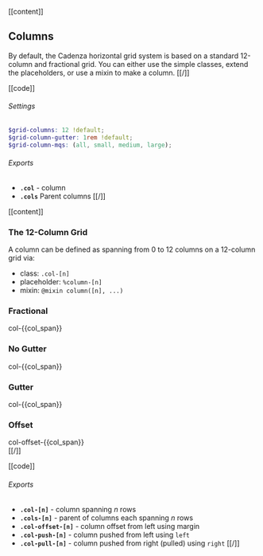 
[[content]]
## Columns

By default, the Cadenza horizontal grid system is based on a standard 12-column and fractional grid. You can either use the simple classes, extend the placeholders, or use a mixin to make a column.
[[/]]

[[code]]

###### Settings
```scss
$grid-columns: 12 !default;
$grid-column-gutter: 1rem !default;
$grid-column-mqs: (all, small, medium, large);
```

###### Exports
- **`.col`** - column
- **`.cols`** <span class="label failure">Parent</span> columns
[[/]]

[[content]]
### The 12-Column Grid

A column can be defined as spanning from 0 to 12 columns on a 12-column grid via:

- class: `.col-[n]`
- placeholder: `%column-[n]`
- mixin: `@mixin column([n], ...)`

### Fractional
<div class="row-1 field text-center small" ng-repeat="col_span in [
    'full',
    'half',
    '3rd',
    '4th',
    '5th',
    '6th',
    '7th',
    '8th',
    '9th'
]">
    <div ng-repeat="col in cadenza.util.range($index + 1)" class="border-primary col-{{col_span}}">col-{{col_span}}</div>
</div>

### No Gutter
<div class="row-1 field text-center small" ng-repeat="col_span in [12,6,4,3,2,1]">
    <div ng-repeat="col in cadenza.range(12/col_span)" class="border-primary col-{{col_span}}">col-{{col_span}}</div>
</div>

### Gutter
<div class="row-1 field gutter text-center small" ng-repeat="col_span in [12,6,4,3,2,1]">
    <div ng-repeat="col in cadenza.util.range(12/col_span)" class="border-primary col-{{col_span}}">col-{{col_span}}</div>
</div>

### Offset
<div class="row-1 field gutter text-center small" ng-repeat="col_span in cadenza.util.range(12)">
    <div class="border-primary col-1 col-offset-{{col_span}}">col-offset-{{col_span}}</div>
</div>
[[/]]

[[code]]
###### Exports
- **`.col-[n]`** - column spanning *n* rows
- **`.cols-[n]`** - parent of columns each spanning *n* rows
- **`.col-offset-[n]`** - column offset from left using margin
- **`.col-push-[n]`** - column pushed from left using `left`
- **`.col-pull-[n]`** - column pushed from right (pulled) using `right`
[[/]]